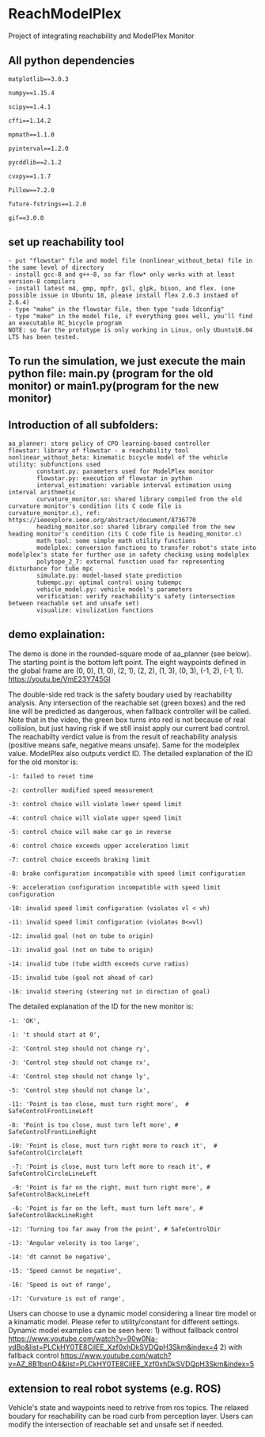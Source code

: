 # ReachModelPlex
Project of integrating reachability and ModelPlex Monitor

## All python dependencies

    matplotlib==3.0.3

    numpy==1.15.4

    scipy==1.4.1

    cffi==1.14.2

    mpmath==1.1.0

    pyinterval==1.2.0

    pycddlib==2.1.2

    cvxpy==1.1.7

    Pillow==7.2.0

    future-fstrings==1.2.0

    gif==3.0.0


## set up reachability tool
    - put "flowstar" file and model file (nonlinear_without_beta) file in the same level of directory
    - install gcc-8 and g++-8, so far flow* only works with at least version-8 compilers
    - install latest m4, gmp, mpfr, gsl, glpk, bison, and flex. (one possible issue in Ubuntu 18, please install flex 2.6.3 instaed of 2.6.4)
    - type "make" in the flowstar file, then type "sudo ldconfig"
    - type "make" in the model file, if everything goes well, you'll find an executable RC_bicycle program
    NOTE: so far the prototype is only working in Linux, only Ubuntu16.04 LTS has been tested.

## To run the simulation, we just execute the main python file: main.py (program for the old monitor) or main1.py(program for the new monitor)

## Introduction of all subfolders:
    aa_planner: store policy of CPO learning-based controller
    flowstar: library of flowstar - a reachability tool
    nonlinear_without_beta: kinematic bicycle model of the vehicle
    utility: subfunctions used
            constant.py: parameters used for ModelPlex monitor
            flowstar.py: execution of flowstar in python
            interval_estimation: variable interval estimation using interval arithmetic
            curvature_monitor.so: shared library compiled from the old curvature monitor's condition (its C code file is curvature_monitor.c), ref: https://ieeexplore.ieee.org/abstract/document/8736770
            heading_monitor.so: shared library compiled from the new heading monitor's condition (its C code file is heading_monitor.c)
            math_tool: some simple math utility functions
            modelplex: conversion functions to transfer robot's state into modelplex's state for further use in safety checking using modelplex
            polytope_2_7: external function used for representing disturbance for tube mpc
            simulate.py: model-based state prediction
            tubempc.py: optimal control using tubempc
            vehicle_model.py: vehicle model's parameters
            verification: verify reachability's safety (intersection between reachable set and unsafe set)
            visualize: visulization functions
            
## demo explaination:
The demo is done in the rounded-square mode of aa_planner (see below). The starting point is the bottom left point. The eight waypoints defined in the global frame are (0, 0), (1, 0), (2, 1), (2, 2), (1, 3), (0, 3), (-1, 2), (-1, 1). https://youtu.be/VmE23Y745GI

The double-side red track is the safety boudary used by reachability analysis. Any intersection of the reachable set (green boxes) and the red line will be predicted as dangerous, when fallback controller will be called. Note that in the video, the green box turns into red is not because of real collision, but just having risk if we still insist apply our current bad control. The reachabilty verdict value is from the result of reachability analysis (positive means safe, negative means unsafe). Same for the modelplex value. ModelPlex also outputs verdict ID. The detailed explanation of the ID for the old monitor is:
    
    -1: failed to reset time
    
    -2: controller modified speed measurement
    
    -3: control choice will violate lower speed limit
    
    -4: control choice will violate upper speed limit
    
    -5: control choice will make car go in reverse
    
    -6: control choice exceeds upper acceleration limit
    
    -7: control choice exceeds braking limit
    
    -8: brake configuration incompatible with speed limit configuration
    
    -9: acceleration configuration incompatible with speed limit configuration
    
    -10: invalid speed limit configuration (violates vl < vh)
    
    -11: invalid speed limit configuration (violates 0<=vl)
    
    -12: invalid goal (not on tube to origin)
    
    -13: invalid goal (not on tube to origin)
    
    -14: invalid tube (tube width exceeds curve radius)
    
    -15: invalid tube (goal not ahead of car)
    
    -16: invalid steering (steering not in direction of goal)

The detailed explanation of the ID for the new monitor is:

    -1: 'OK',

    -1: 't should start at 0',

    -2: 'Control step should not change ry',

    -3: 'Control step should not change rx',

    -4: 'Control step should not change ly',

    -5: 'Control step should not change lx',

    -11: 'Point is too close, must turn right more',  # SafeControlFrontLineLeft

    -8: 'Point is too close, must turn left more', # SafeControlFrontLineRight

    -10: 'Point is close, must turn right more to reach it',  # SafeControlCircleLeft

     -7: 'Point is close, must turn left more to reach it', # SafeControlCircleLineLeft

     -9: 'Point is far on the right, must turn right more', # SafeControlBackLineLeft

     -6: 'Point is far on the left, must turn left more', # SafeControlBackLineRight
     
    -12: 'Turning too far away from the point', # SafeControlDir

    -13: 'Angular velocity is too large',

    -14: 'dt cannot be negative',

    -15: 'Speed cannot be negative',

    -16: 'Speed is out of range',

    -17: 'Curvature is out of range',

Users can choose to use a dynamic model considering a linear tire model or a kinamatic model. Please refer to utility/constant for different settings. Dynamic model examples can be seen here: 1) without fallback control https://www.youtube.com/watch?v=90w0Na-vdBo&list=PLCkHY0TE8CilEE_Xzf0xhDkSVDQpH3Skm&index=4 2) with fallback control https://www.youtube.com/watch?v=AZ_8B1bsnO4&list=PLCkHY0TE8CilEE_Xzf0xhDkSVDQpH3Skm&index=5
    
## extension to real robot systems (e.g. ROS)
Vehicle's state and waypoints need to retrive from ros topics. The relaxed boudary for reachability can be road curb from perception layer. Users can modify the intersection of reachable set and unsafe set if needed.
    
